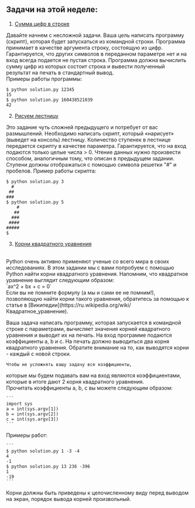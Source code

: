 ## Задачи на этой неделе:
1. [Сумма цифр в строке](https://github.com/qvntz/dive-into-python/blob/main/week1/ex1.py)
   
Давайте начнем с несложной задачи. Ваша цель написать программу (скрипт), 
которая будет запускаться из командной строки. Программа принимает в качестве аргумента строку,
состоящую из цифр. Гарантируется, что других символов в переданном параметре нет 
и на вход всегда подается не пустая строка. Программа должна вычислить сумму цифр
из которых состоит строка и вывести полученный результат на печать в стандартный вывод.
<br/>Примеры работы программы:
```
$ python solution.py 12345
15
$ python solution.py 160438521039
42
```
2. [Рисуем лестницу](https://github.com/qvntz/dive-into-python/blob/main/week1/ex2.py)
   
Это задание чуть сложней предыдущего и потребует от вас размышлений. 
Необходимо написать скрипт, который «нарисует» (выведет на консоль) лестницу. 
Количество ступенек в лестнице передается скрипту в качестве параметра. 
Гарантируется, что на вход подаются только целые числа > 0.﻿ 
Чтение данных нужно произвести способом, аналогичным тому, что описан в предыдущем задании. 
Ступени должны отображаться с помощью символа решетки  "#" и пробелов. Пример работы скрипта:
```
$ python solution.py 3
  #
 ##
###
$ python solution.py 5
    #
   ##
  ###
 ####
#####
$
```
3. [Корни квадратного уравнения](https://github.com/qvntz/dive-into-python/blob/main/week1/ex3.py)
<br/>
   Python очень активно применяют ученые со всего мира в своих исследованиях. 
   В этом задании мы с вами попробуем с помощью Python найти корни квадратного уравнения. 
   Напомним, что квадратное уравнение выглядит следующим образом:
   <br/>`ax^2 + bx + c = 0`
   <br/>Если вы не помните формулу (а мы и сами ее не помним!),
   позволяющую найти корни такого уравнения, обратитесь за помощью к статье в [Википедии](https://ru.wikipedia.org/wiki/Квадратное_уравнение).

   Ваша задача написать программу, которая запускается в командной строке с параметрами, 
   вычисляет значения корней квадратного уравнения и выводит их на печать. 
   На вход программе подаются коэффициенты a, b и c. 
   На печать должно выводиться два корня квадратного уравнения. 
   Обратите внимание на то, как выводятся корни - каждый с новой строки.

    Чтобы не усложнять вашу задачу все коэффициенты, 
   которые мы будем подавать вам на вход являются коэффициентами,
   которые в итоге дают 2 корня квадратного уравнения.
    <br/>Прочитать коэффициенты a,  b,  c вы можете следующим образом:
   
    ```
    import sys 
    a = int(sys.argv[1]) 
    b = int(sys.argv[2]) 
    c = int(sys.argv[3])
    ```
   Примеры работ:
   
    ```
    $ python solution.py 1 -3 -4
    4
    -1
    $ python solution.py 13 236 -396
    1
    -19
    ```
   Корни должны быть приведены к целочисленному виду перед выводом на экран,
   порядок вывода корней произвольный.

